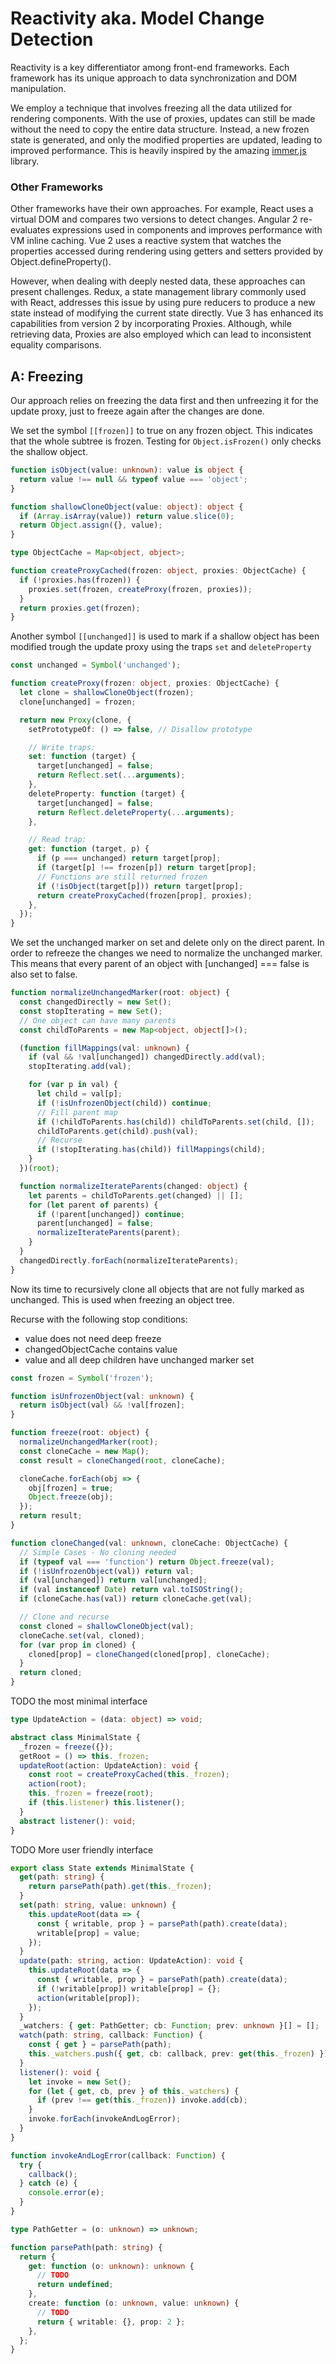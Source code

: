 # Reactivity aka. Model Change Detection

Reactivity is a key differentiator among front-end frameworks. Each framework
has its unique approach to data synchronization and DOM manipulation.

We employ a technique that involves freezing all the data utilized for rendering
components. With the use of proxies, updates can still be made without the need
to copy the entire data structure. Instead, a new frozen state is generated, and
only the modified properties are updated, leading to improved performance. This
is heavily inspired by the amazing [immer.js](https://github.com/immerjs/immer)
library.

### Other Frameworks

Other frameworks have their own approaches. For example, React uses a virtual
DOM and compares two versions to detect changes. Angular 2 re-evaluates
expressions used in components and improves performance with VM inline caching.
Vue 2 uses a reactive system that watches the properties accessed during
rendering using getters and setters provided by Object.defineProperty().

However, when dealing with deeply nested data, these approaches can present
challenges. Redux, a state management library commonly used with React,
addresses this issue by using pure reducers to produce a new state instead of
modifying the current state directly. Vue 3 has enhanced its capabilities from
version 2 by incorporating Proxies. Although, while retrieving data, Proxies are
also employed which can lead to inconsistent equality comparisons.

## A: Freezing

Our approach relies on freezing the data first and then unfreezing it for the
update proxy, just to freeze again after the changes are done.

We set the symbol `[[frozen]]` to true on any frozen object. This indicates that
the whole subtree is frozen. Testing for `Object.isFrozen()` only checks the
shallow object.

```typescript
function isObject(value: unknown): value is object {
  return value !== null && typeof value === 'object';
}

function shallowCloneObject(value: object): object {
  if (Array.isArray(value)) return value.slice(0);
  return Object.assign({}, value);
}

type ObjectCache = Map<object, object>;

function createProxyCached(frozen: object, proxies: ObjectCache) {
  if (!proxies.has(frozen)) {
    proxies.set(frozen, createProxy(frozen, proxies));
  }
  return proxies.get(frozen);
}
```

Another symbol `[[unchanged]]` is used to mark if a shallow object has been
modified trough the update proxy using the traps `set` and `deleteProperty`

```typescript
const unchanged = Symbol('unchanged');

function createProxy(frozen: object, proxies: ObjectCache) {
  let clone = shallowCloneObject(frozen);
  clone[unchanged] = frozen;

  return new Proxy(clone, {
    setPrototypeOf: () => false, // Disallow prototype

    // Write traps:
    set: function (target) {
      target[unchanged] = false;
      return Reflect.set(...arguments);
    },
    deleteProperty: function (target) {
      target[unchanged] = false;
      return Reflect.deleteProperty(...arguments);
    },

    // Read trap:
    get: function (target, p) {
      if (p === unchanged) return target[prop];
      if (target[p] !== frozen[p]) return target[prop];
      // Functions are still returned frozen
      if (!isObject(target[p])) return target[prop];
      return createProxyCached(frozen[prop], proxies);
    },
  });
}
```

We set the unchanged marker on set and delete only on the direct parent. In
order to refreeze the changes we need to normalize the unchanged marker. This
means that every parent of an object with [unchanged] === false is also set to
false.

```typescript
function normalizeUnchangedMarker(root: object) {
  const changedDirectly = new Set();
  const stopIterating = new Set();
  // One object can have many parents
  const childToParents = new Map<object, object[]>();

  (function fillMappings(val: unknown) {
    if (val && !val[unchanged]) changedDirectly.add(val);
    stopIterating.add(val);

    for (var p in val) {
      let child = val[p];
      if (!isUnfrozenObject(child)) continue;
      // Fill parent map
      if (!childToParents.has(child)) childToParents.set(child, []);
      childToParents.get(child).push(val);
      // Recurse
      if (!stopIterating.has(child)) fillMappings(child);
    }
  })(root);

  function normalizeIterateParents(changed: object) {
    let parents = childToParents.get(changed) || [];
    for (let parent of parents) {
      if (!parent[unchanged]) continue;
      parent[unchanged] = false;
      normalizeIterateParents(parent);
    }
  }
  changedDirectly.forEach(normalizeIterateParents);
}
```

Now its time to recursively clone all objects that are not fully marked as
unchanged. This is used when freezing an object tree.

Recurse with the following stop conditions:

- value does not need deep freeze
- changedObjectCache contains value
- value and all deep children have unchanged marker set

```typescript
const frozen = Symbol('frozen');

function isUnfrozenObject(val: unknown) {
  return isObject(val) && !val[frozen];
}

function freeze(root: object) {
  normalizeUnchangedMarker(root);
  const cloneCache = new Map();
  const result = cloneChanged(root, cloneCache);

  cloneCache.forEach(obj => {
    obj[frozen] = true;
    Object.freeze(obj);
  });
  return result;
}

function cloneChanged(val: unknown, cloneCache: ObjectCache) {
  // Simple Cases - No cloning needed
  if (typeof val === 'function') return Object.freeze(val);
  if (!isUnfrozenObject(val)) return val;
  if (val[unchanged]) return val[unchanged];
  if (val instanceof Date) return val.toISOString();
  if (cloneCache.has(val)) return cloneCache.get(val);

  // Clone and recurse
  const cloned = shallowCloneObject(val);
  cloneCache.set(val, cloned);
  for (var prop in cloned) {
    cloned[prop] = cloneChanged(cloned[prop], cloneCache);
  }
  return cloned;
}
```

TODO the most minimal interface

```typescript
type UpdateAction = (data: object) => void;

abstract class MinimalState {
  _frozen = freeze({});
  getRoot = () => this._frozen;
  updateRoot(action: UpdateAction): void {
    const root = createProxyCached(this._frozen);
    action(root);
    this._frozen = freeze(root);
    if (this.listener) this.listener();
  }
  abstract listener(): void;
}
```

TODO More user friendly interface

```typescript
export class State extends MinimalState {
  get(path: string) {
    return parsePath(path).get(this._frozen);
  }
  set(path: string, value: unknown) {
    this.updateRoot(data => {
      const { writable, prop } = parsePath(path).create(data);
      writable[prop] = value;
    });
  }
  update(path: string, action: UpdateAction): void {
    this.updateRoot(data => {
      const { writable, prop } = parsePath(path).create(data);
      if (!writable[prop]) writable[prop] = {};
      action(writable[prop]);
    });
  }
  _watchers: { get: PathGetter; cb: Function; prev: unknown }[] = [];
  watch(path: string, callback: Function) {
    const { get } = parsePath(path);
    this._watchers.push({ get, cb: callback, prev: get(this._frozen) });
  }
  listener(): void {
    let invoke = new Set();
    for (let { get, cb, prev } of this._watchers) {
      if (prev !== get(this._frozen)) invoke.add(cb);
    }
    invoke.forEach(invokeAndLogError);
  }
}

function invokeAndLogError(callback: Function) {
  try {
    callback();
  } catch (e) {
    console.error(e);
  }
}
```

```typescript
type PathGetter = (o: unknown) => unknown;

function parsePath(path: string) {
  return {
    get: function (o: unknown): unknown {
      // TODO
      return undefined;
    },
    create: function (o: unknown, value: unknown) {
      // TODO
      return { writable: {}, prop: 2 };
    },
  };
}
```
